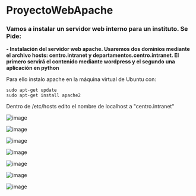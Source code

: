 # ProyectoWebApache

### Vamos a instalar un servidor web interno para un instituto. Se Pide:
**- Instalación del servidor web apache. Usaremos dos dominios mediante el archivo hosts: centro.intranet y departamentos.centro.intranet. El primero servirá el contenido mediante wordpress y el segundo una aplicación en python**

Para ello instalo apache en la máquina virtual de Ubuntu con:
```
sudo apt-get update
sudo apt-get install apache2
```

Dentro de /etc/hosts edito el nombre de localhost a "centro.intranet"

![image](https://user-images.githubusercontent.com/91189372/204242753-cce319e1-b4c1-47c4-84c3-c5f0378e927f.png)


![image](https://user-images.githubusercontent.com/91189372/203992940-8a35f71a-5c66-4f58-a4b2-30b61ea96848.png)

![image](https://user-images.githubusercontent.com/91189372/204246941-635d4a4d-593b-41d1-82dd-d1fa66d6355c.png)

![image](https://user-images.githubusercontent.com/91189372/204489954-2b251650-6d28-4c84-8558-cf1b773398a8.png)

![image](https://user-images.githubusercontent.com/91189372/204490517-40bda8c4-c83f-4683-b031-237e626406e4.png)

![image](https://user-images.githubusercontent.com/91189372/204490718-7c259f3b-9ab0-4645-b888-220397859e6a.png)

![image](https://user-images.githubusercontent.com/91189372/204491258-aa6d7c63-d71b-4b74-b30b-5cbffabfbf3c.png)
